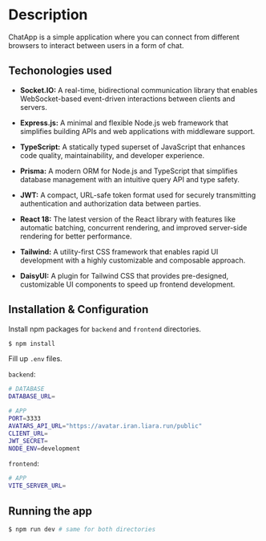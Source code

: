 # Description

ChatApp is a simple application where you can connect from different browsers to interact between users in a form of chat.

## Techonologies used

- **Socket.IO:** A real-time, bidirectional communication library that enables WebSocket-based event-driven interactions between clients and servers.

- **Express.js:** A minimal and flexible Node.js web framework that simplifies building APIs and web applications with middleware support.

- **TypeScript:** A statically typed superset of JavaScript that enhances code quality, maintainability, and developer experience.

- **Prisma:** A modern ORM for Node.js and TypeScript that simplifies database management with an intuitive query API and type safety.

- **JWT:** A compact, URL-safe token format used for securely transmitting authentication and authorization data between parties.

- **React 18:** The latest version of the React library with features like automatic batching, concurrent rendering, and improved server-side rendering for better performance.

- **Tailwind:** A utility-first CSS framework that enables rapid UI development with a highly customizable and composable approach.

- **DaisyUI:** A plugin for Tailwind CSS that provides pre-designed, customizable UI components to speed up frontend development.

## Installation & Configuration

Install npm packages for `backend` and `frontend` directories.

```bash
$ npm install
```

Fill up `.env` files.

`backend`:

```bash
# DATABASE
DATABASE_URL=

# APP
PORT=3333
AVATARS_API_URL="https://avatar.iran.liara.run/public"
CLIENT_URL=
JWT_SECRET=
NODE_ENV=development
```

`frontend`:

```bash
# APP
VITE_SERVER_URL=
```

## Running the app

```bash
$ npm run dev # same for both directories
```
